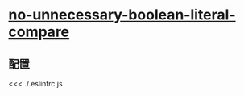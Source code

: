 # [no-unnecessary-boolean-literal-compare](https://typescript-eslint.io/rules/no-unnecessary-boolean-literal-compare)

## 配置

<<< ./.eslintrc.js
